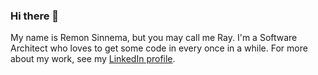 ### Hi there 👋

<!--
**RemonSinnema/RemonSinnema** is a ✨ _special_ ✨ repository because its `README.md` (this file) appears on your GitHub profile.

Here are some ideas to get you started:

- 🔭 I’m currently working on ...
- 🌱 I’m currently learning ...
- 👯 I’m looking to collaborate on ...
- 🤔 I’m looking for help with ...
- 💬 Ask me about ...
- 📫 How to reach me: ...
- 😄 Pronouns: ...
- ⚡ Fun fact: ...
-->

My name is Remon Sinnema, but you may call me Ray. I'm a Software Architect who loves to get some code in every once in a while.
For more about my work, see my [LinkedIn profile](https://www.linkedin.com/in/remonsinnema/).
